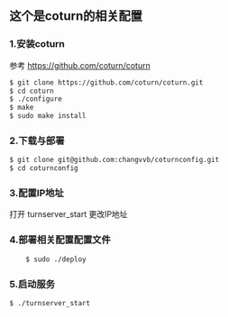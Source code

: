 ## 这个是coturn的相关配置

### 1.安装coturn
参考 https://github.com/coturn/coturn
```bash
$ git clone https://github.com/coturn/coturn.git
$ cd coturn
$ ./configure
$ make
$ sudo make install
```
### 2.下载与部署
```bash
$ git clone git@github.com:changvvb/coturnconfig.git
$ cd coturnconfig
```
### 3.配置IP地址
打开 turnserver_start 更改IP地址

### 4.部署相关配置配置文件
```bash
	$ sudo ./deploy
```

### 5.启动服务
```bash
$ ./turnserver_start
```
